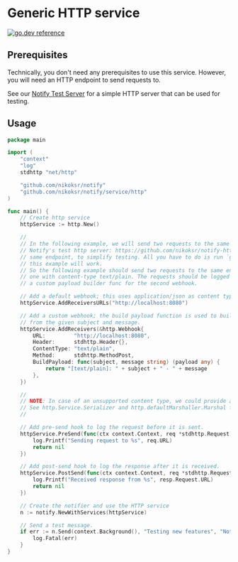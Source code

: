 # Generic HTTP service

[![go.dev reference](https://img.shields.io/badge/go.dev-reference-007d9c?logo=go&logoColor=white&style=flat)](https://pkg.go.dev/github.com/nikoksr/notify/service/http)

## Prerequisites

Technically, you don't need any prerequisites to use this service. However, you will need an HTTP endpoint to send requests to.

See our [Notify Test Server](https://github.com/nikoksr/notify-http-test) for a simple HTTP server that can be used for testing.

## Usage

```go
package main

import (
	"context"
	"log"
	stdhttp "net/http"

	"github.com/nikoksr/notify"
	"github.com/nikoksr/notify/service/http"
)

func main() {
	// Create http service
	httpService := http.New()

	//
	// In the following example, we will send two requests to the same HTTP endpoint. This is meant to be used with
	// Notify's test http server: https://github.com/nikoksr/notify-http-test. It supports multiple content-types on the
	// same endpoint, to simplify testing. All you have to do is run `go run main.go` in the test server's directory and
	// this example will work.
	// So the following example should send two requests to the same endpoint, one with content-type application/json and
	// one with content-type text/plain. The requests should be logged differently by the test server since we provide
	// a custom payload builder func for the second webhook.

	// Add a default webhook; this uses application/json as content type and POST as request method.
	httpService.AddReceiversURLs("http://localhost:8080")

	// Add a custom webhook; the build payload function is used to build the payload that will be sent to the receiver
	// from the given subject and message.
	httpService.AddReceivers(&http.Webhook{
		URL:         "http://localhost:8080",
		Header:      stdhttp.Header{},
		ContentType: "text/plain",
		Method:      stdhttp.MethodPost,
		BuildPayload: func(subject, message string) (payload any) {
			return "[text/plain]: " + subject + " - " + message
		},
	})

	//
	// NOTE: In case of an unsupported content type, we could provide a custom marshaller here.
	// See http.Service.Serializer and http.defaultMarshaller.Marshal for details.
	//

	// Add pre-send hook to log the request before it is sent.
	httpService.PreSend(func(ctx context.Context, req *stdhttp.Request) error {
		log.Printf("Sending request to %s", req.URL)
		return nil
	})

	// Add post-send hook to log the response after it is received.
	httpService.PostSend(func(ctx context.Context, req *stdhttp.Request, resp *stdhttp.Response) error {
		log.Printf("Received response from %s", resp.Request.URL)
		return nil
	})

	// Create the notifier and use the HTTP service
	n := notify.NewWithServices(httpService)

	// Send a test message.
	if err := n.Send(context.Background(), "Testing new features", "Notify's HTTP service is here."); err != nil {
		log.Fatal(err)
	}
}

```
